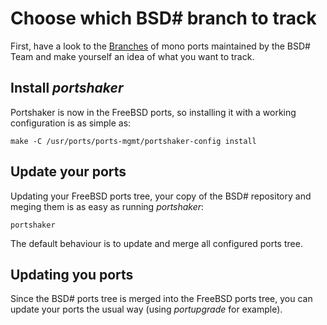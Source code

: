 # Choose which BSD# branch to track #

First, have a look to the [Branches](Branches.md) of mono ports maintained by the BSD# Team and make yourself an idea of what you want to track.

## Install _portshaker_ ##

Portshaker is now in the FreeBSD ports, so installing it with a working configuration is as simple as:

```
make -C /usr/ports/ports-mgmt/portshaker-config install
```

## Update your ports ##

Updating your FreeBSD ports tree, your copy of the BSD# repository and meging them is as easy as running _portshaker_:

```
portshaker
```

The default behaviour is to update and merge all configured ports tree.


## Updating you ports ##

Since the BSD# ports tree is merged into the FreeBSD ports tree, you can update your ports the usual way (using _portupgrade_ for example).